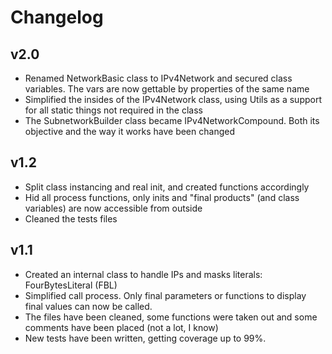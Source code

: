 # Changelog

## v2.0
- Renamed NetworkBasic class to IPv4Network and secured class variables.
The vars are now gettable by properties of the same name
- Simplified the insides of the IPv4Network class, using Utils as a support for all static things
not required in the class
- The SubnetworkBuilder class became IPv4NetworkCompound. Both its objective and the way it works have been
changed

## v1.2
- Split class instancing and real init, and created functions accordingly
- Hid all process functions, only inits and "final products" (and class variables) are now accessible from outside
- Cleaned the tests files

## v1.1
- Created an internal class to handle IPs and masks literals: FourBytesLiteral (FBL)
- Simplified call process. Only final parameters or functions to display final values can now be called.
- The files have been cleaned, some functions were taken out and some comments have been placed (not a lot, I know)
- New tests have been written, getting coverage up to 99%.